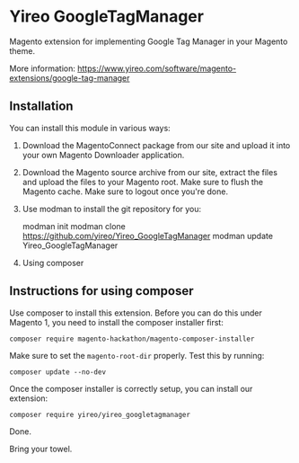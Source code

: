 # Yireo GoogleTagManager
Magento extension for implementing Google Tag Manager in your Magento theme.

More information: https://www.yireo.com/software/magento-extensions/google-tag-manager

## Installation
You can install this module in various ways:

1) Download the MagentoConnect package from our site and upload it into your own Magento
Downloader application.

2) Download the Magento source archive from our site, extract the files and upload the
files to your Magento root. Make sure to flush the Magento cache. Make sure to logout 
once you're done.

3) Use modman to install the git repository for you:

    modman init
    modman clone https://github.com/yireo/Yireo_GoogleTagManager
    modman update Yireo_GoogleTagManager

4) Using composer

## Instructions for using composer

Use composer to install this extension. Before you can do this under Magento 1, you need to install the composer installer first:

    composer require magento-hackathon/magento-composer-installer

Make sure to set the `magento-root-dir` properly. Test this by running:

    composer update --no-dev

Once the composer installer is correctly setup, you can install our extension:    

    composer require yireo/yireo_googletagmanager

Done.

Bring your towel.
